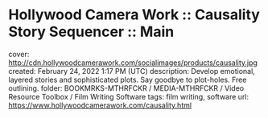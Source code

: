 # Hollywood Camera Work :: Causality Story Sequencer :: Main

cover: http://cdn.hollywoodcamerawork.com/socialimages/products/causality.jpg
created: February 24, 2022 1:17 PM (UTC)
description: Develop emotional, layered stories and sophisticated plots. Say goodbye to plot-holes. Free outlining.
folder: BOOKMRKS-MTHRFCKR / MEDIA-MTHRFCKR / Video Resource Toolbox / Film Writing Software
tags: film writing, software
url: https://www.hollywoodcamerawork.com/causality.html